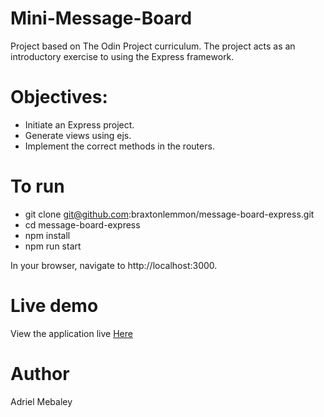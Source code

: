 # Mini-Message-Board
Project based on The Odin Project curriculum. The project acts as an introductory exercise to using the Express framework.

# Objectives:
* Initiate an Express project.
* Generate views using ejs.
* Implement the correct methods in the routers.

# To run
* git clone git@github.com:braxtonlemmon/message-board-express.git 
* cd message-board-express 
* npm install 
* npm run start

In your browser, navigate to http://localhost:3000.

# Live demo
View the application live [Here](https://fast-savannah-64654.herokuapp.com/)

# Author
Adriel Mebaley 
